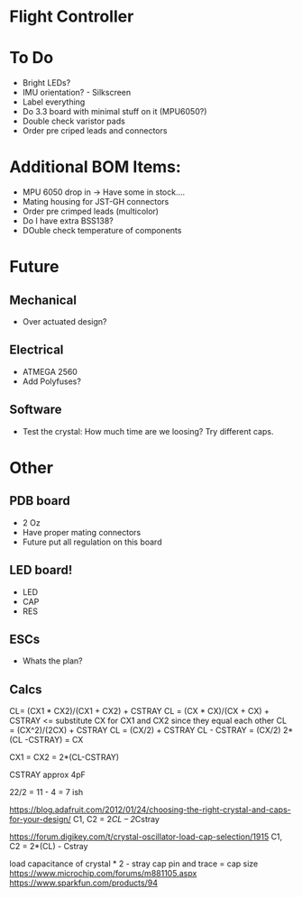 # Flight Controller
# To Do
- Bright LEDs?
- IMU orientation? - Silkscreen
- Label everything
- Do 3.3 board with minimal stuff on it (MPU6050?)
- Double check varistor pads
- Order pre criped leads and connectors

# Additional BOM Items:
- MPU 6050 drop in -> Have some in stock....
- Mating housing for JST-GH connectors
- Order pre crimped leads (multicolor)
- Do I have extra BSS138?
- DOuble check temperature of components 


# Future
## Mechanical 
- Over actuated design?

## Electrical 
- ATMEGA 2560
-  Add Polyfuses? 

## Software
- Test the crystal: How much time are we loosing? Try different caps.

# Other
## PDB board
- 2 Oz 
- Have proper mating connectors
- Future put all regulation on this board

## LED board!
- LED
- CAP
- RES

## ESCs
- Whats the plan?



## Calcs
CL= (CX1 * CX2)/(CX1 + CX2) + CSTRAY
CL = (CX * CX)/(CX + CX) + CSTRAY <= substitute CX for CX1 and CX2 since they equal each other
CL = (CX^2)/(2CX) + CSTRAY
CL = (CX/2) + CSTRAY
CL - CSTRAY = (CX/2)
2*(CL -CSTRAY) = CX

CX1 = CX2 = 2*(CL-CSTRAY)

CSTRAY approx 4pF

22/2 = 11 - 4 = 7 ish 



https://blog.adafruit.com/2012/01/24/choosing-the-right-crystal-and-caps-for-your-design/
C1, C2 = 2*CL – 2*Cstray

https://forum.digikey.com/t/crystal-oscillator-load-cap-selection/1915
C1, C2 = 2*(CL) - Cstray

load capacitance of crystal * 2 - stray cap pin and trace = cap size 
https://www.microchip.com/forums/m881105.aspx
https://www.sparkfun.com/products/94
